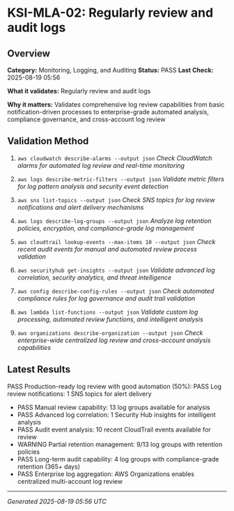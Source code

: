 # KSI-MLA-02: Regularly review and audit logs

## Overview

**Category:** Monitoring, Logging, and Auditing
**Status:** PASS
**Last Check:** 2025-08-19 05:56

**What it validates:** Regularly review and audit logs

**Why it matters:** Validates comprehensive log review capabilities from basic notification-driven processes to enterprise-grade automated analysis, compliance governance, and cross-account log review

## Validation Method

1. `aws cloudwatch describe-alarms --output json`
   *Check CloudWatch alarms for automated log review and real-time monitoring*

2. `aws logs describe-metric-filters --output json`
   *Validate metric filters for log pattern analysis and security event detection*

3. `aws sns list-topics --output json`
   *Check SNS topics for log review notifications and alert delivery mechanisms*

4. `aws logs describe-log-groups --output json`
   *Analyze log retention policies, encryption, and compliance-grade log management*

5. `aws cloudtrail lookup-events --max-items 10 --output json`
   *Check recent audit events for manual and automated review process validation*

6. `aws securityhub get-insights --output json`
   *Validate advanced log correlation, security analytics, and threat intelligence*

7. `aws config describe-config-rules --output json`
   *Check automated compliance rules for log governance and audit trail validation*

8. `aws lambda list-functions --output json`
   *Validate custom log processing, automated review functions, and intelligent analysis*

9. `aws organizations describe-organization --output json`
   *Check enterprise-wide centralized log review and cross-account analysis capabilities*

## Latest Results

PASS Production-ready log review with good automation (50%): PASS Log review notifications: 1 SNS topics for alert delivery
- PASS Manual review capability: 13 log groups available for analysis
- PASS Advanced log correlation: 1 Security Hub insights for intelligent analysis
- PASS Audit event analysis: 10 recent CloudTrail events available for review
- WARNING Partial retention management: 9/13 log groups with retention policies
- PASS Long-term audit capability: 4 log groups with compliance-grade retention (365+ days)
- PASS Enterprise log aggregation: AWS Organizations enables centralized multi-account log review

---
*Generated 2025-08-19 05:56 UTC*